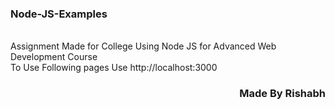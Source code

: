 ### Node-JS-Examples
<br>
Assignment Made for College Using Node JS for Advanced Web Development Course
<br>
To Use Following pages Use http://localhost:3000
<h3 align="right">Made By Rishabh</h3>
